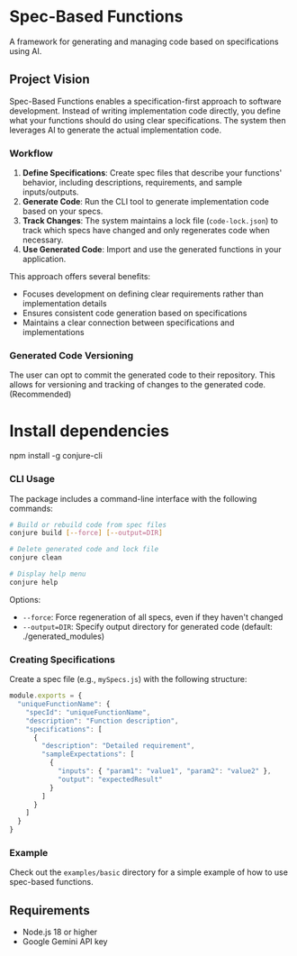# Spec-Based Functions

A framework for generating and managing code based on specifications using AI.

## Project Vision

Spec-Based Functions enables a specification-first approach to software development. Instead of writing implementation code directly, you define what your functions should do using clear specifications. The system then leverages AI to generate the actual implementation code.

### Workflow

1. **Define Specifications**: Create spec files that describe your functions' behavior, including descriptions, requirements, and sample inputs/outputs.
2. **Generate Code**: Run the CLI tool to generate implementation code based on your specs.
3. **Track Changes**: The system maintains a lock file (`code-lock.json`) to track which specs have changed and only regenerates code when necessary.
4. **Use Generated Code**: Import and use the generated functions in your application.

This approach offers several benefits:
- Focuses development on defining clear requirements rather than implementation details
- Ensures consistent code generation based on specifications
- Maintains a clear connection between specifications and implementations

### Generated Code Versioning

The user can opt to commit the generated code to their repository. This allows for versioning and tracking of changes to the generated code. (Recommended)

# Install dependencies
npm install -g conjure-cli

### CLI Usage

The package includes a command-line interface with the following commands:

```bash
# Build or rebuild code from spec files
conjure build [--force] [--output=DIR]

# Delete generated code and lock file
conjure clean

# Display help menu
conjure help
```

Options:
- `--force`: Force regeneration of all specs, even if they haven't changed
- `--output=DIR`: Specify output directory for generated code (default: ./generated_modules)

### Creating Specifications

Create a spec file (e.g., `mySpecs.js`) with the following structure:

```javascript
module.exports = {
  "uniqueFunctionName": {
    "specId": "uniqueFunctionName",
    "description": "Function description",
    "specifications": [
      {
        "description": "Detailed requirement",
        "sampleExpectations": [
          {
            "inputs": { "param1": "value1", "param2": "value2" },
            "output": "expectedResult"
          }
        ]
      }
    ]
  }
}
```

### Example

Check out the `examples/basic` directory for a simple example of how to use spec-based functions.

## Requirements

- Node.js 18 or higher
- Google Gemini API key
